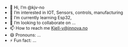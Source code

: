 - 👋 Hi, I’m @kjv-no
- 👀 I’m interested in IOT, Sensors, controls, manufacturing
- 🌱 I’m currently learning Esp32, 
- 💞️ I’m looking to collaborate on ...
- 📫 How to reach me Kjell-v@innova.no
- 😄 Pronouns: ...
- ⚡ Fun fact: ...

<!---
kjv-no/kjv-no is a ✨ special ✨ repository because its `README.md` (this file) appears on your GitHub profile.
You can click the Preview link to take a look at your changes.
--->
